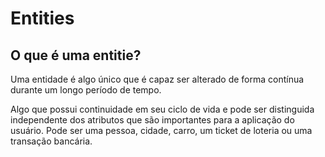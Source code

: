 
# Entities
## O que é uma entitie?

Uma entidade é algo único que é capaz ser alterado de forma contínua durante um longo período de tempo.

 Algo que possui continuidade em seu ciclo de vida e pode ser distinguida independente dos atributos que são importantes para a aplicação do usuário. Pode ser uma pessoa, cidade, carro, um ticket de loteria ou uma transação bancária.
